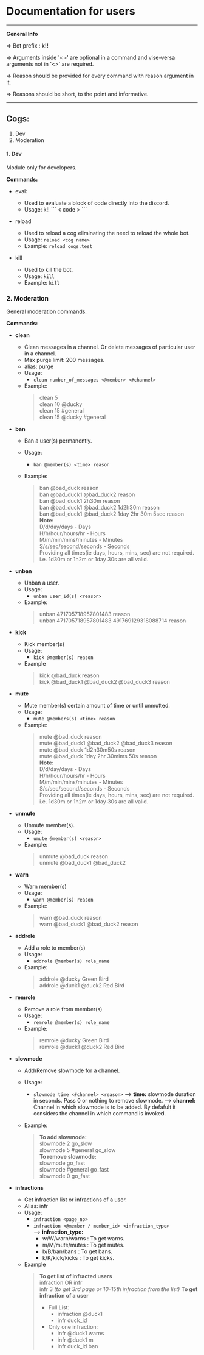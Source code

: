 # Documentation for users
---
**General Info**

=> Bot prefix : **k!!**

=> Arguments inside '<>' are optional in a command and vise-versa arguments not in '<>' are required.

=> Reason should be provided for every command with reason argument in it.

=> Reasons should be short, to the point and informative.

---

## Cogs:
1. Dev
2. Moderation

#### 1. Dev
Module only for developers.

**Commands:**
- eval:
    - Used to evaluate a block of code directly into the discord.
    - Usage: k!!
        \```
        < code >
        \```
        

- reload
    - Used to reload a cog eliminating the need to reload the whole bot.
    - Usage:
        `reload <cog name>`
    - Example:
        `reload cogs.test`

- kill
    - Used to kill the bot.
    - Usage:
        `kill`
    - Example:
        `kill`


### 2. Moderation

General moderation commands.

**Commands:**
- **clean**
    - Clean messages in a channel. Or delete messages of particular user in a channel.
    - Max purge limit: 200 messages.
    - alias: purge
    - Usage:
        - `clean number_of_messages <@member> <#channel>`
    - Example: 
        > clean 5 <br>
        > clean 10 @ducky <br>
        > clean 15 #general <br>
        > clean 15 @ducky #general

- **ban**
    - Ban a user(s) permanently.
    - Usage:
        - `ban @member(s) <time> reason`

    - Example:
        > ban @bad_duck reason <br>
        > ban @bad_duck1 @bad_duck2 reason <br>
        > ban @bad_duck1 2h30m reason <br>
        > ban @bad_duck1 @bad_duck2 1d2h30m reason <br>
        > ban @bad_duck1 @bad_duck2 1day 2hr 30m 5sec reason <br>
        > **Note:** <br> 
        > D/d/day/days - Days <br> 
        > H/h/hour/hours/hr - Hours <br> 
        > M/m/min/mins/minutes - Minutes <br> 
        > S/s/sec/second/seconds - Seconds <br>
        > Providing all times(ie days, hours, mins, sec) are not required. i.e. 1d30m or 1h2m or 1day 30s are all valid.

- **unban**
    - Unban a user.
    - Usage:
        - `unban user_id(s) <reason>`
    - Example:
        > unban 471705718957801483 reason <br> 
        > unban 471705718957801483 491769129318088714 reason

- **kick**
    - Kick member(s)
    - Usage:
        - `kick @member(s) reason`
    - Example
        > kick @bad_duck reason <br>
        > kick @bad_duck1 @bad_duck2 @bad_duck3 reason
    
- **mute**
    - Mute member(s) certain amount of time or until unmutted.
    - Usage:
        - `mute @members(s) <time> reason`
    - Example:
        > mute @bad_duck reason <br>
        > mute @bad_duck1 @bad_duck2 @bad_duck3 reason <br>
        > mute @bad_duck 1d2h30m50s reason <br>
        > mute @bad_duck 1day 2hr 30mims 50s reason <br>
        > **Note:** <br> 
        > D/d/day/days - Days <br> 
        > H/h/hour/hours/hr - Hours <br> 
        > M/m/min/mins/minutes - Minutes <br> 
        > S/s/sec/second/seconds - Seconds <br>
        > Providing all times(ie days, hours, mins, sec) are not required. i.e. 1d30m or 1h2m or 1day 30s are all valid.
            
- **unmute**
    - Unmute member(s).
    - Usage:
        - `umute @member(s) <reason>`
    - Example:
        > unmute @bad_duck reason <br>
        > unmute @bad_duck1 @bad_duck2 

- **warn**
    - Warn member(s)
    - Usage:
        - `warn @member(s) reason`
    - Example:
        > warn @bad_duck reason <br>
        > warn @bad_duck1 @bad_duck2 reason

- **addrole**
    - Add a role to member(s)
    - Usage:
        - `addrole @member(s) role_name`
    - Example:
        > addrole @ducky Green Bird <br>
        > addrole @duck1 @duck2 Red Bird

- **remrole**
    - Remove a role from member(s)
    - Usage:
        - `remrole @member(s) role_name`
    - Example:
        > remrole @ducky Green Bird <br>
        > remrole @duck1 @duck2 Red Bird



- **slowmode**
    - Add/Remove slowmode for a channel.
    - Usage:
        - `slowmode time <#channel> <reason>`
        --> **time:** slowmode duration in seconds. Pass 0 or nothing to remove slowmode.
        --> **channel:** Channel in which slowmode is to be added. By defafult it considers the channel in which command is invoked.

    - Example:
        > **To add slowmode:** <br>
        > slowmode 2 go_slow <br>
        > slowmode 5 #general go_slow <br>
        > **To remove slowmode:** <br>
        > slowmode go_fast<br>
        > slowmode #general go_fast<br> 
        > slowmode 0 go_fast

- **infractions**
    - Get infraction list or infractions of a user.
    - Alias: infr
    - Usage:
        - `infraction <page_no>` <br>
        - `infraction <@member / member_id> <infraction_type>` <br>
        --> **infraction_type:**
            - w/W/warn/warns : To get warns.
            - m/M/mute/mutes : To get mutes.
            - b/B/ban/bans : To get bans.
            - k/K/kick/kicks : To get kicks.
    - Example
        > **To get list of infracted users** <br>
        > infraction OR infr <br>
        > infr 3 *(to get 3rd page or 10-15th infraction from the list)*
        > **To get infraction of a user** <br>
        >   - Full List: <br>
        >       - infraction @duck1 <br>
        >       - infr duck_id
        >   - Only one infraction: <br>
        >       - infr @duck1 warns <br>
        >       - infr @duck1 m <br>
        >       - infr duck_id ban <br>